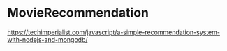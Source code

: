 # MovieRecommendation
https://techimperialist.com/javascript/a-simple-recommendation-system-with-nodejs-and-mongodb/
